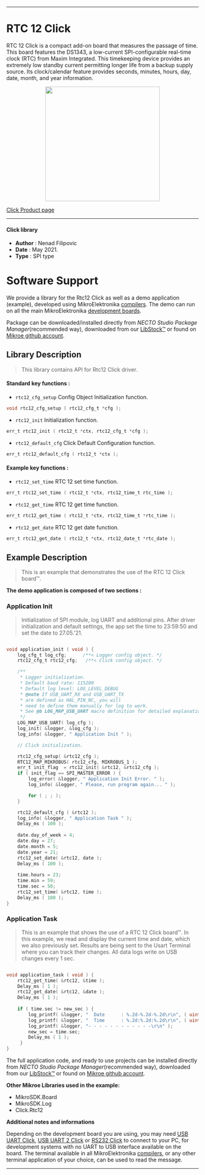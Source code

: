 
---
# RTC 12 Click

RTC 12 Click is a compact add-on board that measures the passage of time. This board features the DS1343, a low-current SPI-configurable real-time clock (RTC) from Maxim Integrated. This timekeeping device provides an extremely low standby current permitting longer life from a backup supply source. Its clock/calendar feature provides seconds, minutes, hours, day, date, month, and year information.

<p align="center">
  <img src="https://download.mikroe.com/images/click_for_ide/rtc_12_click.png" height=300px>
</p>

[Click Product page](https://www.mikroe.com/rtc-12-click)

---


#### Click library

- **Author**        : Nenad Filipovic
- **Date**          : May 2021.
- **Type**          : SPI type


# Software Support

We provide a library for the Rtc12 Click
as well as a demo application (example), developed using MikroElektronika
[compilers](https://www.mikroe.com/necto-studio).
The demo can run on all the main MikroElektronika [development boards](https://www.mikroe.com/development-boards).

Package can be downloaded/installed directly from *NECTO Studio Package Manager*(recommended way), downloaded from our [LibStock&trade;](https://libstock.mikroe.com) or found on [Mikroe github account](https://github.com/MikroElektronika/mikrosdk_click_v2/tree/master/clicks).

## Library Description

> This library contains API for Rtc12 Click driver.

#### Standard key functions :

- `rtc12_cfg_setup` Config Object Initialization function.
```c
void rtc12_cfg_setup ( rtc12_cfg_t *cfg );
```

- `rtc12_init` Initialization function.
```c
err_t rtc12_init ( rtc12_t *ctx, rtc12_cfg_t *cfg );
```

- `rtc12_default_cfg` Click Default Configuration function.
```c
err_t rtc12_default_cfg ( rtc12_t *ctx );
```

#### Example key functions :

- `rtc12_set_time` RTC 12 set time function.
```c
err_t rtc12_set_time ( rtc12_t *ctx, rtc12_time_t rtc_time );
```

- `rtc12_get_time` RTC 12 get time function.
```c
err_t rtc12_get_time ( rtc12_t *ctx, rtc12_time_t *rtc_time );
```

- `rtc12_get_date` RTC 12 get date function.
```c
err_t rtc12_get_date ( rtc12_t *ctx, rtc12_date_t *rtc_date );
```

## Example Description

> This is an example that demonstrates the use of the RTC 12 Click board™.

**The demo application is composed of two sections :**

### Application Init

> Initialization of SPI module, log UART and additional pins.
> After driver initialization and default settings,
> the app set the time to 23:59:50 and set the date to 27.05.'21.

```c

void application_init ( void ) {
    log_cfg_t log_cfg;      /**< Logger config object. */
    rtc12_cfg_t rtc12_cfg;   /**< Click config object. */

    /** 
     * Logger initialization.
     * Default baud rate: 115200
     * Default log level: LOG_LEVEL_DEBUG
     * @note If USB_UART_RX and USB_UART_TX 
     * are defined as HAL_PIN_NC, you will 
     * need to define them manually for log to work. 
     * See @b LOG_MAP_USB_UART macro definition for detailed explanation.
     */
    LOG_MAP_USB_UART( log_cfg );
    log_init( &logger, &log_cfg );
    log_info( &logger, " Application Init " );

    // Click initialization.

    rtc12_cfg_setup( &rtc12_cfg );
    RTC12_MAP_MIKROBUS( rtc12_cfg, MIKROBUS_1 );
    err_t init_flag  = rtc12_init( &rtc12, &rtc12_cfg );
    if ( init_flag == SPI_MASTER_ERROR ) {
        log_error( &logger, " Application Init Error. " );
        log_info( &logger, " Please, run program again... " );

        for ( ; ; );
    }

    rtc12_default_cfg ( &rtc12 );
    log_info( &logger, " Application Task " );
    Delay_ms ( 100 );
    
    date.day_of_week = 4;
    date.day = 27;
    date.month = 5;
    date.year = 21;
    rtc12_set_date( &rtc12, date );
    Delay_ms ( 100 );
    
    time.hours = 23;
    time.min = 59;
    time.sec = 50;
    rtc12_set_time( &rtc12, time );
    Delay_ms ( 100 );
}

```

### Application Task

> This is an example that shows the use of a RTC 12 Click board™.
> In this example, we read and display the current time and date, 
> which we also previously set.
> Results are being sent to the Usart Terminal where you can track their changes.
> All data logs write on USB changes every 1 sec.

```c

void application_task ( void ) {   
    rtc12_get_time( &rtc12, &time );
    Delay_ms ( 1 );
    rtc12_get_date( &rtc12, &date );
    Delay_ms ( 1 );
    
    if ( time.sec != new_sec ) {
        log_printf( &logger, "  Date      : %.2d-%.2d-%.2d\r\n", ( uint16_t ) date.day, ( uint16_t ) date.month, ( uint16_t ) date.year );
        log_printf( &logger, "  Time      : %.2d:%.2d:%.2d\r\n", ( uint16_t ) time.hours, ( uint16_t ) time.min, ( uint16_t ) time.sec );
        log_printf( &logger, "- - - - - - - - - - - -\r\n" );
        new_sec = time.sec;
        Delay_ms ( 1 );
     }
}

```

The full application code, and ready to use projects can be installed directly from *NECTO Studio Package Manager*(recommended way), downloaded from our [LibStock&trade;](https://libstock.mikroe.com) or found on [Mikroe github account](https://github.com/MikroElektronika/mikrosdk_click_v2/tree/master/clicks).

**Other Mikroe Libraries used in the example:**

- MikroSDK.Board
- MikroSDK.Log
- Click.Rtc12

**Additional notes and informations**

Depending on the development board you are using, you may need
[USB UART Click](http://shop.mikroe.com/usb-uart-click),
[USB UART 2 Click](http://shop.mikroe.com/usb-uart-2-click) or
[RS232 Click](http://shop.mikroe.com/rs232-click) to connect to your PC, for
development systems with no UART to USB interface available on the board. The
terminal available in all MikroElektronika
[compilers](http://shop.mikroe.com/compilers), or any other terminal application
of your choice, can be used to read the message.

---
